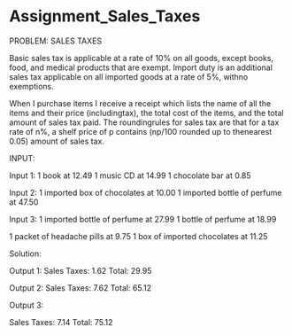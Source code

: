 # Assignment_Sales_Taxes

PROBLEM: SALES TAXES

Basic sales tax is applicable at a rate of 10% on all goods, except books, food, and medical products that are exempt. Import duty is an additional sales tax applicable on all imported goods at a rate of 5%, withno exemptions.


When I purchase items I receive a receipt which lists the name of all the items and their price (includingtax), the total cost of the items, and the total amount of sales tax paid. The roundingrules for sales tax are that for a tax rate of n%, a shelf price of p contains (np/100 rounded up to thenearest 0.05) amount of sales tax.


INPUT:

Input 1:
1 book at 12.49
1 music CD at 14.99
1 chocolate bar at 0.85

Input 2:
1 imported box of chocolates at 10.00
1 imported bottle of perfume at 47.50

Input 3:
1 imported bottle of perfume at 27.99
1 bottle of perfume at 18.99

1 packet of headache pills at 9.75
1 box of imported chocolates at 11.25

Solution:

Output 1:
Sales Taxes: 1.62
Total: 29.95

Output 2:
Sales Taxes: 7.62
Total: 65.12

Output 3:

Sales Taxes: 7.14
Total: 75.12
